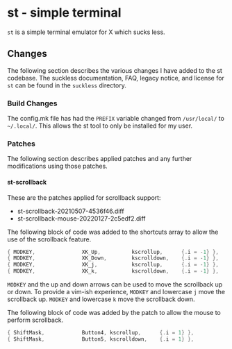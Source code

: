 # st - simple terminal

`st` is a simple terminal emulator for X which sucks less.

## Changes

The following section describes the various changes I have added to the st
codebase. The suckless documentation, FAQ, legacy notice, and license for `st`
can be found in the `suckless` directory.

### Build Changes

The config.mk file has had the `PREFIX` variable changed from `/usr/local/` to
`~/.local/`. This allows the st tool to only be installed for my user.

### Patches

The following section describes applied patches and any further modifications
using those patches.

#### st-scrollback

These are the patches applied for scrollback support:
- st-scrollback-20210507-4536f46.diff
- st-scrollback-mouse-20220127-2c5edf2.diff

The following block of code was added to the shortcuts array to allow the use
of the scrollback feature.

```c
{ MODKEY,               XK_Up,          kscrollup,      {.i = -1} },
{ MODKEY,               XK_Down,        kscrolldown,    {.i = -1} },
{ MODKEY,               XK_j,           kscrollup,      {.i = -1} },
{ MODKEY,               XK_k,           kscrolldown,    {.i = -1} },
```

`MODKEY` and the up and down arrows can be used to move the scrollback up or
down. To provide a vim-ish experience, `MODKEY` and lowercase `j` move the
scrollback up. `MODKEY` and lowercase `k` move the scrollback down.

The following block of code was added by the patch to allow the mouse to
perform scrollback.

```c
{ ShiftMask,            Button4, kscrollup,      {.i = 1} },
{ ShiftMask,            Button5, kscrolldown,    {.i = 1} },
```
